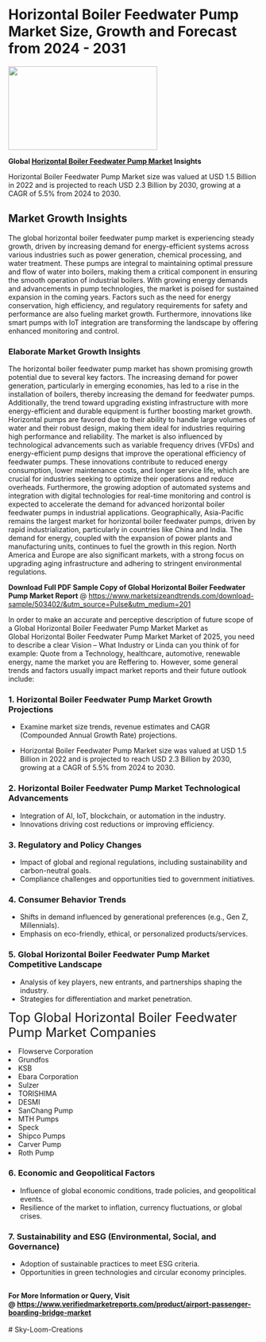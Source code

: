 <H1>Horizontal Boiler Feedwater Pump Market Size, Growth and Forecast from 2024 - 2031</H1><img class="aligncenter size-medium wp-image-584254" src="https://thirdeyenews.in/wp-content/uploads/2024/09/Global-Market-Research-300x168.jpeg" alt="" width="300" height="168" /><p><strong>Global&nbsp;<a href="https://www.marketsizeandtrends.com/download-sample/503402/&amp;utm_source=Pulse&amp;utm_medium=201">Horizontal Boiler Feedwater Pump Market</a> Insights</strong></p><p>Horizontal Boiler Feedwater Pump Market size was valued at USD 1.5 Billion in 2022 and is projected to reach USD 2.3 Billion by 2030, growing at a CAGR of 5.5% from 2024 to 2030.</p><p><h2>Market Growth Insights</h2> The global horizontal boiler feedwater pump market is experiencing steady growth, driven by increasing demand for energy-efficient systems across various industries such as power generation, chemical processing, and water treatment. These pumps are integral to maintaining optimal pressure and flow of water into boilers, making them a critical component in ensuring the smooth operation of industrial boilers. With growing energy demands and advancements in pump technologies, the market is poised for sustained expansion in the coming years. Factors such as the need for energy conservation, high efficiency, and regulatory requirements for safety and performance are also fueling market growth. Furthermore, innovations like smart pumps with IoT integration are transforming the landscape by offering enhanced monitoring and control. <h3>Elaborate Market Growth Insights</h3> The horizontal boiler feedwater pump market has shown promising growth potential due to several key factors. The increasing demand for power generation, particularly in emerging economies, has led to a rise in the installation of boilers, thereby increasing the demand for feedwater pumps. Additionally, the trend toward upgrading existing infrastructure with more energy-efficient and durable equipment is further boosting market growth. Horizontal pumps are favored due to their ability to handle large volumes of water and their robust design, making them ideal for industries requiring high performance and reliability. The market is also influenced by technological advancements such as variable frequency drives (VFDs) and energy-efficient pump designs that improve the operational efficiency of feedwater pumps. These innovations contribute to reduced energy consumption, lower maintenance costs, and longer service life, which are crucial for industries seeking to optimize their operations and reduce overheads. Furthermore, the growing adoption of automated systems and integration with digital technologies for real-time monitoring and control is expected to accelerate the demand for advanced horizontal boiler feedwater pumps in industrial applications. Geographically, Asia-Pacific remains the largest market for horizontal boiler feedwater pumps, driven by rapid industrialization, particularly in countries like China and India. The demand for energy, coupled with the expansion of power plants and manufacturing units, continues to fuel the growth in this region. North America and Europe are also significant markets, with a strong focus on upgrading aging infrastructure and adhering to stringent environmental regulations. </p><p><span class=""><strong>Download Full PDF Sample Copy of Global Horizontal Boiler Feedwater Pump Market Report</strong> @ <a href="https://www.marketsizeandtrends.com/download-sample/503402/&amp;utm_source=Pulse&amp;utm_medium=201" target="_blank">https://www.marketsizeandtrends.com/download-sample/503402/&amp;utm_source=Pulse&amp;utm_medium=201</a></span></p><p>In order to make an accurate and perceptive description of future scope of a Global&nbsp;Horizontal Boiler Feedwater Pump Market Market as Global&nbsp;Horizontal Boiler Feedwater Pump Market Market of 2025, you need to describe a clear Vision &ndash; What Industry or Linda can you think of for example: Quote from a Technology, healthcare, automotive, renewable energy, name the market you are Reffering to. However, some general trends and factors usually impact market reports and their future outlook include:</p><h3>1.&nbsp;<strong>Horizontal Boiler Feedwater Pump Market Growth Projections</strong></h3><ul><li>Examine market size trends, revenue estimates and CAGR (Compounded Annual Growth Rate) projections.</li><li><p>Horizontal Boiler Feedwater Pump Market size was valued at USD 1.5 Billion in 2022 and is projected to reach USD 2.3 Billion by 2030, growing at a CAGR of 5.5% from 2024 to 2030.</p></li></ul><h3>2.&nbsp;<strong>Horizontal Boiler Feedwater Pump Market Technological Advancements</strong></h3><ul><li>Integration of AI, IoT, blockchain, or automation in the industry.</li><li>Innovations driving cost reductions or improving efficiency.</li></ul><h3>3.&nbsp;<strong>Regulatory and Policy Changes</strong></h3><ul><li>Impact of global and regional regulations, including sustainability and carbon-neutral goals.</li><li>Compliance challenges and opportunities tied to government initiatives.</li></ul><h3>4.&nbsp;<strong>Consumer Behavior Trends</strong></h3><ul><li>Shifts in demand influenced by generational preferences (e.g., Gen Z, Millennials).</li><li>Emphasis on eco-friendly, ethical, or personalized products/services.</li></ul><h3>5.&nbsp;<strong>Global Horizontal Boiler Feedwater Pump Market Competitive Landscape</strong></h3><ul><li>Analysis of key players, new entrants, and partnerships shaping the industry.</li><li>Strategies for differentiation and market penetration.</li></ul><p data-pm-slice="1 1 []"><span style="color: inherit; font-family: inherit; font-size: 25px;">Top Global Horizontal Boiler Feedwater Pump Market Companies</span></p><div class="" data-test-id=""><p><li>Flowserve Corporation</li><li> Grundfos</li><li> KSB</li><li> Ebara Corporation</li><li> Sulzer</li><li> TORISHIMA</li><li> DESMI</li><li> SanChang Pump</li><li> MTH Pumps</li><li> Speck</li><li> Shipco Pumps</li><li> Carver Pump</li><li> Roth Pump</li></p></div><h3>6.&nbsp;<strong>Economic and Geopolitical Factors</strong></h3><ul><li>Influence of global economic conditions, trade policies, and geopolitical events.</li><li>Resilience of the market to inflation, currency fluctuations, or global crises.</li></ul><h3>7.&nbsp;<strong>Sustainability and ESG (Environmental, Social, and Governance)</strong></h3><ul><li>Adoption of sustainable practices to meet ESG criteria.</li><li>Opportunities in green technologies and circular economy principles.</li></ul><h2><strong style="font-size: 14px;">For More Information or Query, Visit @&nbsp;</strong><a style="background-color: #ffffff; font-size: 14px;" href="https://www.marketsizeandtrends.com/report/horizontal-boiler-feedwater-pump-market/" target="_blank">https://www.verifiedmarketreports.com/product/airport-passenger-boarding-bridge-market</a></h2># Sky-Loom-Creations
